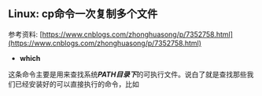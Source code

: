 ## Linux: cp命令一次复制多个文件

参考资料: [https://www.cnblogs.com/zhonghuasong/p/7352758.html](https://www.cnblogs.com/zhonghuasong/p/7352758.html)


* **which**

这条命令主要是用来查找系统***PATH目录下***的可执行文件。说白了就是查找那些我们已经安装好的可以直接执行的命令，比如

